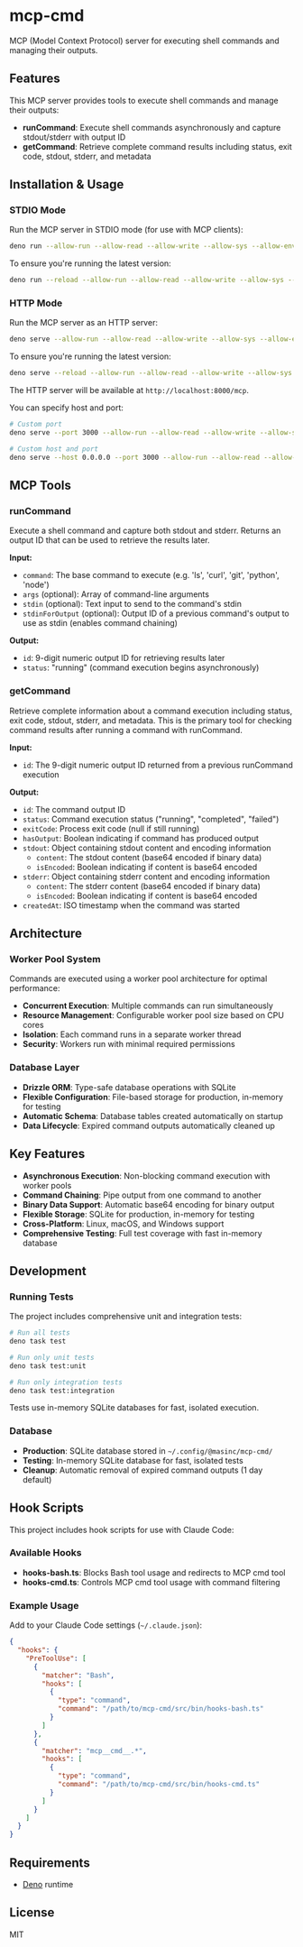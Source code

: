 # mcp-cmd

MCP (Model Context Protocol) server for executing shell commands and managing
their outputs.

## Features

This MCP server provides tools to execute shell commands and manage their
outputs:

- **runCommand**: Execute shell commands asynchronously and capture
  stdout/stderr with output ID
- **getCommand**: Retrieve complete command results including status, exit code,
  stdout, stderr, and metadata

## Installation & Usage

### STDIO Mode

Run the MCP server in STDIO mode (for use with MCP clients):

```bash
deno run --allow-run --allow-read --allow-write --allow-sys --allow-env --allow-ffi --allow-net --unstable-worker-options jsr:@masinc/mcp-cmd/bin/stdio
```

To ensure you're running the latest version:

```bash
deno run --reload --allow-run --allow-read --allow-write --allow-sys --allow-env --allow-ffi --allow-net --unstable-worker-options jsr:@masinc/mcp-cmd/bin/stdio
```

### HTTP Mode

Run the MCP server as an HTTP server:

```bash
deno serve --allow-run --allow-read --allow-write --allow-sys --allow-env --allow-ffi --allow-net --unstable-worker-options jsr:@masinc/mcp-cmd/bin/http
```

To ensure you're running the latest version:

```bash
deno serve --reload --allow-run --allow-read --allow-write --allow-sys --allow-env --allow-ffi --allow-net --unstable-worker-options jsr:@masinc/mcp-cmd/bin/http
```

The HTTP server will be available at `http://localhost:8000/mcp`.

You can specify host and port:

```bash
# Custom port
deno serve --port 3000 --allow-run --allow-read --allow-write --allow-sys --allow-env --allow-ffi --allow-net --unstable-worker-options jsr:@masinc/mcp-cmd/bin/http

# Custom host and port
deno serve --host 0.0.0.0 --port 3000 --allow-run --allow-read --allow-write --allow-sys --allow-env --allow-ffi --allow-net --unstable-worker-options jsr:@masinc/mcp-cmd/bin/http
```

## MCP Tools

### runCommand

Execute a shell command and capture both stdout and stderr. Returns an output ID
that can be used to retrieve the results later.

**Input:**

- `command`: The base command to execute (e.g. 'ls', 'curl', 'git', 'python',
  'node')
- `args` (optional): Array of command-line arguments
- `stdin` (optional): Text input to send to the command's stdin
- `stdinForOutput` (optional): Output ID of a previous command's output to use
  as stdin (enables command chaining)

**Output:**

- `id`: 9-digit numeric output ID for retrieving results later
- `status`: "running" (command execution begins asynchronously)

### getCommand

Retrieve complete information about a command execution including status, exit
code, stdout, stderr, and metadata. This is the primary tool for checking
command results after running a command with runCommand.

**Input:**

- `id`: The 9-digit numeric output ID returned from a previous runCommand
  execution

**Output:**

- `id`: The command output ID
- `status`: Command execution status ("running", "completed", "failed")
- `exitCode`: Process exit code (null if still running)
- `hasOutput`: Boolean indicating if command has produced output
- `stdout`: Object containing stdout content and encoding information
  - `content`: The stdout content (base64 encoded if binary data)
  - `isEncoded`: Boolean indicating if content is base64 encoded
- `stderr`: Object containing stderr content and encoding information
  - `content`: The stderr content (base64 encoded if binary data)
  - `isEncoded`: Boolean indicating if content is base64 encoded
- `createdAt`: ISO timestamp when the command was started

## Architecture

### Worker Pool System

Commands are executed using a worker pool architecture for optimal performance:

- **Concurrent Execution**: Multiple commands can run simultaneously
- **Resource Management**: Configurable worker pool size based on CPU cores
- **Isolation**: Each command runs in a separate worker thread
- **Security**: Workers run with minimal required permissions

### Database Layer

- **Drizzle ORM**: Type-safe database operations with SQLite
- **Flexible Configuration**: File-based storage for production, in-memory for
  testing
- **Automatic Schema**: Database tables created automatically on startup
- **Data Lifecycle**: Expired command outputs automatically cleaned up

## Key Features

- **Asynchronous Execution**: Non-blocking command execution with worker pools
- **Command Chaining**: Pipe output from one command to another
- **Binary Data Support**: Automatic base64 encoding for binary output
- **Flexible Storage**: SQLite for production, in-memory for testing
- **Cross-Platform**: Linux, macOS, and Windows support
- **Comprehensive Testing**: Full test coverage with fast in-memory database

## Development

### Running Tests

The project includes comprehensive unit and integration tests:

```bash
# Run all tests
deno task test

# Run only unit tests
deno task test:unit

# Run only integration tests  
deno task test:integration
```

Tests use in-memory SQLite databases for fast, isolated execution.

### Database

- **Production**: SQLite database stored in `~/.config/@masinc/mcp-cmd/`
- **Testing**: In-memory SQLite database for fast, isolated tests
- **Cleanup**: Automatic removal of expired command outputs (1 day default)

## Hook Scripts

This project includes hook scripts for use with Claude Code:

### Available Hooks

- **hooks-bash.ts**: Blocks Bash tool usage and redirects to MCP cmd tool
- **hooks-cmd.ts**: Controls MCP cmd tool usage with command filtering

### Example Usage

Add to your Claude Code settings (`~/.claude.json`):

```json
{
  "hooks": {
    "PreToolUse": [
      {
        "matcher": "Bash",
        "hooks": [
          {
            "type": "command",
            "command": "/path/to/mcp-cmd/src/bin/hooks-bash.ts"
          }
        ]
      },
      {
        "matcher": "mcp__cmd__.*",
        "hooks": [
          {
            "type": "command",
            "command": "/path/to/mcp-cmd/src/bin/hooks-cmd.ts"
          }
        ]
      }
    ]
  }
}
```

## Requirements

- [Deno](https://deno.land/) runtime

## License

MIT
